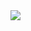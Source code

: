<a href="https://azuredeploy.net/?repository=https://github.com/gauravanandwhiz/GitHubPublish2" target="_blank">
    <img src="http://azuredeploy.net/deploybutton.png"/> 
</a>
